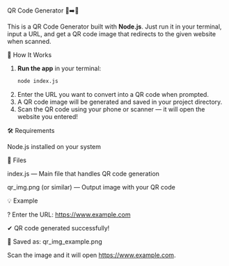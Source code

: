 QR Code Generator 🧾➡️📱

This is a QR Code Generator built with **Node.js**. Just run it in your terminal, input a URL, and get a QR code image that redirects to the given website when scanned.

🚀 How It Works

1. **Run the app** in your terminal:
   ```bash
   node index.js
2. Enter the URL you want to convert into a QR code when prompted.
3. A QR code image will be generated and saved in your project directory.
4. Scan the QR code using your phone or scanner — it will open the website you entered!

🛠 Requirements

Node.js installed on your system

📁 Files

index.js — Main file that handles QR code generation

qr_img.png (or similar) — Output image with your QR code

💡 Example

? Enter the URL: https://www.example.com

✔ QR code generated successfully!

📁 Saved as: qr_img_example.png

Scan the image and it will open https://www.example.com.

